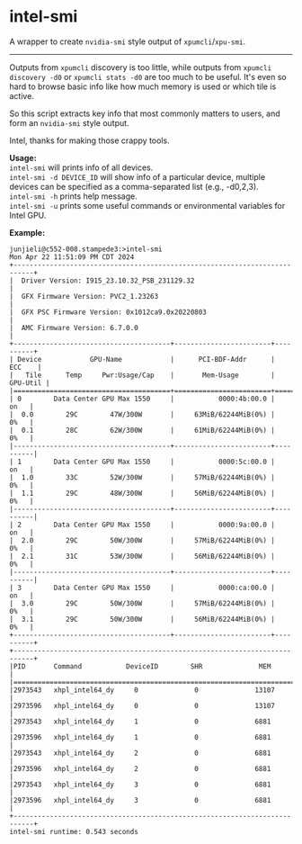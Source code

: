 # intel-smi
A wrapper to create `nvidia-smi` style output of `xpumcli`/`xpu-smi`. 
*** 

Outputs from `xpumcli` discovery is too little, while outputs from `xpumcli discovery -d0` or `xpumcli stats -d0` are too much to be useful. 
It's even so hard to browse basic info like how much memory is used or which tile is active. 

So this script extracts key info that most commonly matters to users, and form an `nvidia-smi` style output. 

Intel, thanks for making those crappy tools.  


**Usage:** <br>
  `intel-smi` will prints info of all devices. <br>
  `intel-smi -d DEVICE_ID` will show info of a particular device, multiple devices can be specified as a comma-separated list (e.g., -d0,2,3). <br>
  `intel-smi -h` prints help message. <br>
  `intel-smi -u` prints some useful commands or environmental variables for Intel GPU. <br>


**Example:** <br>
```
junjieli@c552-008.stampede3:>intel-smi
Mon Apr 22 11:51:09 PM CDT 2024
+---------------------------------------------------------------------------+
|  Driver Version: I915_23.10.32_PSB_231129.32                              |
|  GFX Firmware Version: PVC2_1.23263                                       |
|  GFX PSC Firmware Version: 0x1012ca9.0x20220803                           |
|  AMC Firmware Version: 6.7.0.0                                            |
+---------------------------------------+------------------------+----------+
| Device            GPU-Name            |      PCI-BDF-Addr      |   ECC    |
|   Tile      Temp     Pwr:Usage/Cap    |       Mem-Usage        | GPU-Util |
|=======================================+========================+==========|
| 0        Data Center GPU Max 1550     |           0000:4b:00.0 |     on   |
|  0.0        29C        47W/300W       |     63MiB/62244MiB(0%) |     0%   |
|  0.1        28C        62W/300W       |     61MiB/62244MiB(0%) |     0%   |
|---------------------------------------+------------------------+----------|
| 1        Data Center GPU Max 1550     |           0000:5c:00.0 |     on   |
|  1.0        33C        52W/300W       |     57MiB/62244MiB(0%) |     0%   |
|  1.1        29C        48W/300W       |     56MiB/62244MiB(0%) |     0%   |
|---------------------------------------+------------------------+----------|
| 2        Data Center GPU Max 1550     |           0000:9a:00.0 |     on   |
|  2.0        29C        50W/300W       |     57MiB/62244MiB(0%) |     0%   |
|  2.1        31C        53W/300W       |     56MiB/62244MiB(0%) |     0%   |
|---------------------------------------+------------------------+----------|
| 3        Data Center GPU Max 1550     |           0000:ca:00.0 |     on   |
|  3.0        29C        50W/300W       |     57MiB/62244MiB(0%) |     0%   |
|  3.1        29C        50W/300W       |     56MiB/62244MiB(0%) |     0%   |
+---------------------------------------+------------------------+----------+
+---------------------------------------------------------------------------+
|PID       Command           DeviceID        SHR              MEM           |
|===========================================================================|
|2973543   xhpl_intel64_dy     0              0              13107          |
|2973596   xhpl_intel64_dy     0              0              13107          |
|2973543   xhpl_intel64_dy     1              0              6881           |
|2973596   xhpl_intel64_dy     1              0              6881           |
|2973543   xhpl_intel64_dy     2              0              6881           |
|2973596   xhpl_intel64_dy     2              0              6881           |
|2973543   xhpl_intel64_dy     3              0              6881           |
|2973596   xhpl_intel64_dy     3              0              6881           |
+---------------------------------------------------------------------------+
intel-smi runtime: 0.543 seconds
```
